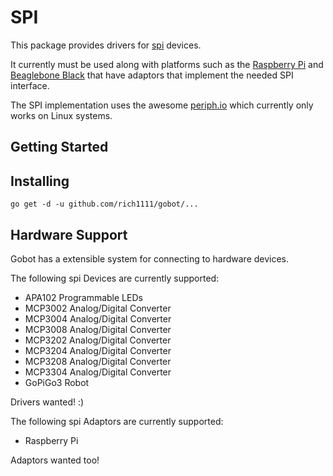 # SPI

This package provides drivers for [spi](https://en.wikipedia.org/wiki/Serial_Peripheral_Interface_Bus) devices. 

It currently must be used along with platforms such as the [Raspberry Pi](https://gobot.io/documentation/platforms/raspi) and [Beaglebone Black](https://gobot.io/documentation/platforms/beaglebone) that have adaptors that implement the needed SPI interface. 

The SPI implementation uses the awesome [periph.io](https://periph.io/) which currently only works on Linux systems.

## Getting Started

## Installing
```
go get -d -u github.com/rich1111/gobot/...
```

## Hardware Support
Gobot has a extensible system for connecting to hardware devices. 

The following spi Devices are currently supported:

- APA102 Programmable LEDs
- MCP3002 Analog/Digital Converter
- MCP3004 Analog/Digital Converter
- MCP3008 Analog/Digital Converter
- MCP3202 Analog/Digital Converter
- MCP3204 Analog/Digital Converter
- MCP3208 Analog/Digital Converter
- MCP3304 Analog/Digital Converter
- GoPiGo3 Robot

Drivers wanted! :)

The following spi Adaptors are currently supported:

- Raspberry Pi

Adaptors wanted too!
